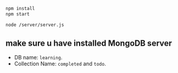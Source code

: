 
```bash
npm install
npm start
```
```bash
node /server/server.js
```

## make sure u have installed MongoDB server 
- DB name: `learning`.
- Collection Name: `completed` and `todo`.